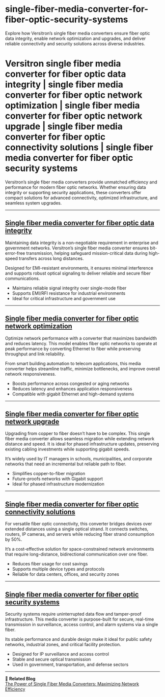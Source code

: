 # single-fiber-media-converter-for-fiber-optic-security-systems
Explore how Versitron’s single fiber media converters ensure fiber optic data integrity, enable network optimization and upgrades, and deliver reliable connectivity and security solutions across diverse industries.

# Versitron single fiber media converter for fiber optic data integrity | single fiber media converter for fiber optic network optimization | single fiber media converter for fiber optic network upgrade | single fiber media converter for fiber optic connectivity solutions | single fiber media converter for fiber optic security systems

Versitron’s single fiber media converters provide unmatched efficiency and performance for modern fiber optic networks. Whether ensuring data integrity or supporting security applications, these converters offer compact solutions for advanced connectivity, optimized infrastructure, and seamless system upgrades.

---

## [Single fiber media converter for fiber optic data integrity](https://www.versitron.com/products/m7274sb-100base-tx-to-100base-fx-media-converter)

Maintaining data integrity is a non-negotiable requirement in enterprise and government networks. Versitron’s single fiber media converter ensures bit-error-free transmission, helping safeguard mission-critical data during high-speed transfers across long distances.

Designed for EMI-resistant environments, it ensures minimal interference and supports robust optical signaling to deliver reliable and secure fiber communications.

- Maintains reliable signal integrity over single-mode fiber  
- Supports EMI/RFI resistance for industrial environments  
- Ideal for critical infrastructure and government use  

---

## [Single fiber media converter for fiber optic network optimization](https://www.versitron.com/products/10-100-1000base-t-to-1000base-sx-lx-triple-duty-gigabit-media-converter-with-sfp-gbic-technology)

Optimize network performance with a converter that maximizes bandwidth and reduces latency. This model enables fiber optic networks to operate at peak performance by converting Ethernet to fiber while preserving throughput and link reliability.

From smart building automation to telecom applications, this media converter helps streamline traffic, minimize bottlenecks, and improve overall network responsiveness.

- Boosts performance across congested or aging networks  
- Reduces latency and enhances application responsiveness  
- Compatible with gigabit Ethernet and high-demand systems  

---

## [Single fiber media converter for fiber optic network upgrade](https://www.versitron.com/products/m7260pa2-101001000baset-to-1000basex-tripleduty-gigabit-ethernet)

Upgrading from copper to fiber doesn’t have to be complex. This single fiber media converter allows seamless migration while extending network distance and speed. It is ideal for phased infrastructure updates, preserving existing cabling investments while supporting gigabit speeds.

It’s widely used by IT managers in schools, municipalities, and corporate networks that need an incremental but reliable path to fiber.

- Simplifies copper-to-fiber migration  
- Future-proofs networks with Gigabit support  
- Ideal for phased infrastructure modernization  

---

## [Single fiber media converter for fiber optic connectivity solutions](https://www.versitron.com/products/m7275s-2sfaa-10100tx100fx-single-fiber-media-converter)

For versatile fiber optic connectivity, this converter bridges devices over extended distances using a single optical strand. It connects switches, routers, IP cameras, and servers while reducing fiber strand consumption by 50%.

It’s a cost-effective solution for space-constrained network environments that require long-distance, bidirectional communication over one fiber.

- Reduces fiber usage for cost savings  
- Supports multiple device types and protocols  
- Reliable for data centers, offices, and security zones  

---

## [Single fiber media converter for fiber optic security systems](https://www.versitron.com/products/m7275s-2sfba-10100tx100fx-single-fiber-media-converter-2)

Security systems require uninterrupted data flow and tamper-proof infrastructure. This media converter is purpose-built for secure, real-time transmission in surveillance, access control, and alarm systems via a single fiber.

Its stable performance and durable design make it ideal for public safety networks, industrial zones, and critical facility protection.

- Designed for IP surveillance and access control  
- Stable and secure optical transmission  
- Used in government, transportation, and defense sectors  

---

📘 **Related Blog**  
[The Power of Single Fiber Media Converters: Maximizing Network Efficiency](https://www.versitron.com/blogs/post/the-power-of-single-fiber-media-converters-maximizing-network-efficiency)
